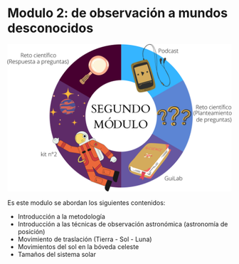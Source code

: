 # Modulo 2: de observación a mundos desconocidos

![Distribución módulo 1](../.gitbook/assets/M2.png)

Es este modulo se abordan los siguientes contenidos:

* Introducción a la metodología
* Introducción a las técnicas de observación astronómica (astronomía de posición)
* Movimiento de traslación (Tierra - Sol - Luna)
* Movimientos del sol en la bóveda celeste
* Tamaños del sistema solar

